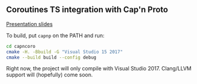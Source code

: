 ## Coroutines TS integration with Cap'n Proto

[Presentation slides](https://yfmr259n1wqe5aky96fu.antipath.sandcats.io/index.html)

To build, put `capnp` on the PATH and run:

```sh
cd capncoro
cmake -H. -Bbuild -G "Visual Studio 15 2017"
cmake --build build --config debug
```

Right now, the project will only compile with Visual Studio 2017. Clang/LLVM support will
(hopefully) come soon.
